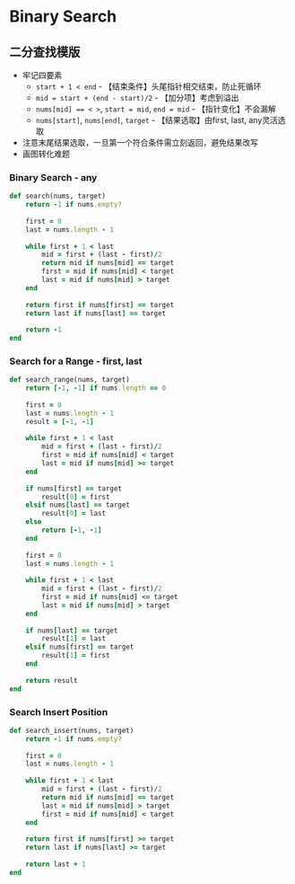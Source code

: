# Binary Search

## 二分查找模版

* 牢记四要素
  * `start + 1 < end` - 【结束条件】头尾指针相交结束，防止死循环
  * `mid = start + (end - start)/2` - 【加分项】考虑到溢出
  * `nums[mid] == < >`, `start = mid`, `end = mid` - 【指针变化】不会漏解
  * `nums[start]`, `nums[end]`, `target` - 【结果选取】由first, last, any灵活选取
* 注意末尾结果选取，一旦第一个符合条件需立刻返回，避免结果改写
* 画图转化难题

### Binary Search - any

```ruby
def search(nums, target)
    return -1 if nums.empty?
    
    first = 0
    last = nums.length - 1
    
    while first + 1 < last
        mid = first + (last - first)/2
        return mid if nums[mid] == target
        first = mid if nums[mid] < target
        last = mid if nums[mid] > target
    end
    
    return first if nums[first] == target
    return last if nums[last] == target
    
    return -1
end
```

### Search for a Range - first, last

```ruby
def search_range(nums, target)
    return [-1, -1] if nums.length == 0
    
    first = 0
    last = nums.length - 1
    result = [-1, -1]
    
    while first + 1 < last
        mid = first + (last - first)/2
        first = mid if nums[mid] < target
        last = mid if nums[mid] >= target
    end
    
    if nums[first] == target
        result[0] = first 
    elsif nums[last] == target
        result[0] = last 
    else
        return [-1, -1]
    end
        
    first = 0
    last = nums.length - 1
        
    while first + 1 < last
        mid = first + (last - first)/2
        first = mid if nums[mid] <= target
        last = mid if nums[mid] > target
    end
        
    if nums[last] == target
        result[1] = last 
    elsif nums[first] == target
        result[1] = first 
    end
        
    return result
end
```

### Search Insert Position

```ruby
def search_insert(nums, target)
    return -1 if nums.empty?
    
    first = 0
    last = nums.length - 1
    
    while first + 1 < last
        mid = first + (last - first)/2    
        return mid if nums[mid] == target
        last = mid if nums[mid] > target
        first = mid if nums[mid] < target
    end
    
    return first if nums[first] >= target
    return last if nums[last] >= target
    
    return last + 1
end
```


